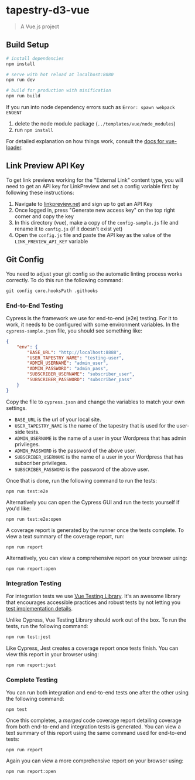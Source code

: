 # tapestry-d3-vue

> A Vue.js project

## Build Setup

``` bash
# install dependencies
npm install

# serve with hot reload at localhost:8080
npm run dev

# build for production with minification
npm run build
```
If you run into node dependency errors such as ```Error: spawn webpack ENOENT```
1. delete the node module package (```../templates/vue/node_modules```) 
2. run ```npm install``` 


For detailed explanation on how things work, consult the [docs for vue-loader](http://vuejs.github.io/vue-loader).

## Link Preview API Key

To get link previews working for the "External Link" content type, you will need to get an API key for LinkPreview and set a config variable first by following these instructions:

1. Navigate to [linkpreview.net](https://www.linkpreview.net/) and sign up to get an API Key
2. Once logged in, press "Generate new access key" on the top right corner and copy the key
3. In this directory (vue), make a copy of the `config-sample.js` file and rename it to `config.js` (if it doesn't exist yet)
4. Open the `config.js` file and paste the API key as the value of the `LINK_PREVIEW_API_KEY` variable

## Git Config

You need to adjust your git config so the automatic linting process works correctly. To do this run the following command:

```
git config core.hooksPath .githooks
```

### End-to-End Testing

Cypress is the framework we use for end-to-end (e2e) testing. For it to work, it needs to be configured with some environment variables. In the `cypress-sample.json` file, you should see something like:

```json
{
    "env": {
        "BASE_URL": "http://localhost:8888",
        "USER_TAPESTRY_NAME": "testing-user",
        "ADMIN_USERNAME": "admin_user",
        "ADMIN_PASSWORD": "admin_pass",
        "SUBSCRIBER_USERNAME": "subscriber_user",
        "SUBSCRIBER_PASSWORD": "subscriber_pass"
    }
}
```

Copy the file to `cypress.json` and change the variables to match your own settings.

* `BASE_URL` is the url of your local site.
* `USER_TAPESTRY_NAME` is the name of the tapestry that is used for the user-side tests.
* `ADMIN_USERNAME` is the name of a user in your Wordpress that has admin privileges.
* `ADMIN_PASSWORD` is the password of the above user.
* `SUBSCRIBER_USERNAME` is the name of a user in your Wordpress that has subscriber privileges.
* `SUBSCRIBER_PASSWORD` is the password of the above user.

Once that is done, run the following command to run the tests:

```
npm run test:e2e
```

Alternatively you can open the Cypress GUI and run the tests yourself if you'd like:

```
npm run test:e2e:open
```

A coverage report is generated by the runner once the tests complete. To view a text summary of the coverage report, run:

```
npm run report
```

Alternatively, you can view a comprehensive report on your browser using:

```
npm run report:open
```

### Integration Testing

For integration tests we use [Vue Testing Library](https://github.com/testing-library/vue-testing-library). It's an awesome library that encourages accessible practices and robust tests by not letting you [test implementation details](https://kentcdodds.com/blog/testing-implementation-details).

Unlike Cypress, Vue Testing Library should work out of the box. To run the tests, run the following command:

```bash
npm run test:jest
```

Like Cypress, Jest creates a coverage report once tests finish. You can view this report in your browser using:

```
npm run report:jest
```

### Complete Testing

You can run both integration and end-to-end tests one after the other using the following command:

```
npm test
```

Once this completes, a *merged* code coverage report detailing coverage from both end-to-end and integration tests is generated. You can view a text summary of this report using the same command used for end-to-end tests:

```
npm run report
```

Again you can view a more comprehensive report on your browser using:

```
npm run report:open
```
